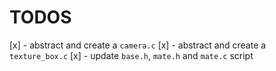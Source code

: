 # TODOS
[x] - abstract and create a `camera.c`
[x] - abstract and create a `texture_box.c`
[x] - update `base.h`, `mate.h` and `mate.c` script

